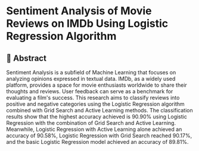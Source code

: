 # Sentiment Analysis of Movie Reviews on IMDb Using Logistic Regression Algorithm

## 📌 Abstract
Sentiment Analysis is a subfield of Machine Learning that focuses on analyzing opinions expressed in textual data. IMDb, as a widely used platform, provides a space for movie enthusiasts worldwide to share their thoughts and reviews. User feedback can serve as a benchmark for evaluating a film's success. This research aims to classify reviews into positive and negative categories using the Logistic Regression algorithm combined with Grid Search and Active Learning methods. The classification results show that the highest accuracy achieved is 90.90% using Logistic Regression with the combination of Grid Search and Active Learning. Meanwhile, Logistic Regression with Active Learning alone achieved an accuracy of 90.58%, Logistic Regression with Grid Search reached 90.17%, and the basic Logistic Regression model achieved an accuracy of 89.81%.
